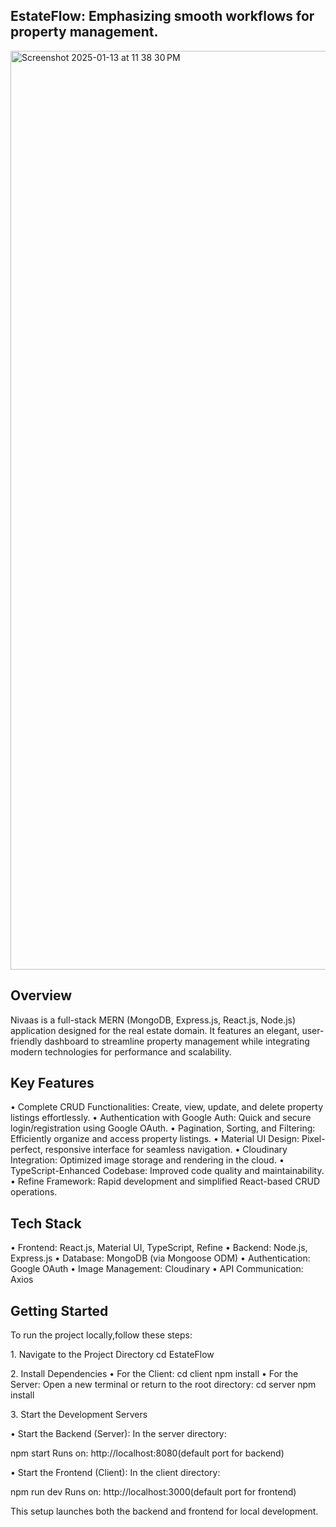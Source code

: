 ## EstateFlow: Emphasizing smooth workflows for property management.
<img width="1470" alt="Screenshot 2025-01-13 at 11 38 30 PM" src="https://github.com/user-attachments/assets/23f69365-2e3a-42ca-9701-499767731fb3" />

## Overview

Nivaas is a full-stack MERN (MongoDB, Express.js, React.js, Node.js) application designed for the real estate domain. It features an elegant, user-friendly dashboard to streamline property management while integrating modern technologies for performance and scalability.

## Key Features
•⁠  ⁠Complete CRUD Functionalities: Create, view, update, and delete property listings effortlessly.
•⁠  ⁠Authentication with Google Auth: Quick and secure login/registration using Google OAuth.
•⁠  ⁠Pagination, Sorting, and Filtering: Efficiently organize and access property listings.
•⁠  ⁠Material UI Design: Pixel-perfect, responsive interface for seamless navigation.
•⁠  ⁠Cloudinary Integration: Optimized image storage and rendering in the cloud.
•⁠  ⁠TypeScript-Enhanced Codebase: Improved code quality and maintainability.
•⁠  ⁠Refine Framework: Rapid development and simplified React-based CRUD operations.

## Tech Stack
•⁠  ⁠Frontend: React.js, Material UI, TypeScript, Refine
•⁠  ⁠Backend: Node.js, Express.js
•⁠  ⁠Database: MongoDB (via Mongoose ODM)
•⁠  ⁠Authentication: Google OAuth
•⁠  ⁠Image Management: Cloudinary
•⁠  ⁠API Communication: Axios

## Getting Started
To run the project locally,follow these steps:

1.⁠ ⁠Navigate to the Project Directory
cd EstateFlow

2.⁠ ⁠Install Dependencies
•⁠  ⁠For the Client:
cd client
npm install
•⁠  ⁠For the Server:
Open a new terminal or return to the root directory:
cd server
npm install

3.⁠ ⁠Start the Development Servers

•⁠  ⁠Start the Backend (Server):
In the server directory:

npm start
Runs on: http://localhost:8080(default port for backend)

•⁠  ⁠Start the Frontend (Client):
In the client directory:

npm run dev
Runs on: http://localhost:3000(default port for frontend)

This setup launches both the backend and frontend for local development.
